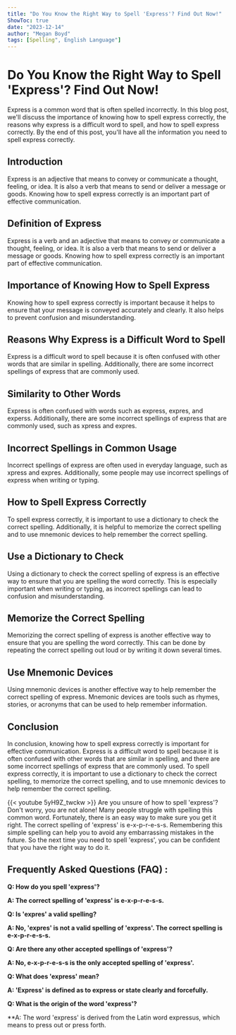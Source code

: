 ```yaml
---
title: "Do You Know the Right Way to Spell 'Express'? Find Out Now!"
ShowToc: true 
date: "2023-12-14"
author: "Megan Boyd" 
tags: [Spelling", English Language"]
---
```

# Do You Know the Right Way to Spell 'Express'? Find Out Now!

Express is a common word that is often spelled incorrectly. In this blog post, we'll discuss the importance of knowing how to spell express correctly, the reasons why express is a difficult word to spell, and how to spell express correctly. By the end of this post, you'll have all the information you need to spell express correctly.

## Introduction

Express is an adjective that means to convey or communicate a thought, feeling, or idea. It is also a verb that means to send or deliver a message or goods. Knowing how to spell express correctly is an important part of effective communication.

## Definition of Express

Express is a verb and an adjective that means to convey or communicate a thought, feeling, or idea. It is also a verb that means to send or deliver a message or goods. Knowing how to spell express correctly is an important part of effective communication.

## Importance of Knowing How to Spell Express

Knowing how to spell express correctly is important because it helps to ensure that your message is conveyed accurately and clearly. It also helps to prevent confusion and misunderstanding.

## Reasons Why Express is a Difficult Word to Spell

Express is a difficult word to spell because it is often confused with other words that are similar in spelling. Additionally, there are some incorrect spellings of express that are commonly used.

## Similarity to Other Words

Express is often confused with words such as express, expres, and experss. Additionally, there are some incorrect spellings of express that are commonly used, such as xpress and expres.

## Incorrect Spellings in Common Usage

Incorrect spellings of express are often used in everyday language, such as xpress and expres. Additionally, some people may use incorrect spellings of express when writing or typing.

## How to Spell Express Correctly

To spell express correctly, it is important to use a dictionary to check the correct spelling. Additionally, it is helpful to memorize the correct spelling and to use mnemonic devices to help remember the correct spelling.

## Use a Dictionary to Check

Using a dictionary to check the correct spelling of express is an effective way to ensure that you are spelling the word correctly. This is especially important when writing or typing, as incorrect spellings can lead to confusion and misunderstanding.

## Memorize the Correct Spelling

Memorizing the correct spelling of express is another effective way to ensure that you are spelling the word correctly. This can be done by repeating the correct spelling out loud or by writing it down several times.

## Use Mnemonic Devices

Using mnemonic devices is another effective way to help remember the correct spelling of express. Mnemonic devices are tools such as rhymes, stories, or acronyms that can be used to help remember information.

## Conclusion

In conclusion, knowing how to spell express correctly is important for effective communication. Express is a difficult word to spell because it is often confused with other words that are similar in spelling, and there are some incorrect spellings of express that are commonly used. To spell express correctly, it is important to use a dictionary to check the correct spelling, to memorize the correct spelling, and to use mnemonic devices to help remember the correct spelling.

{{< youtube 5yH9Z_twckw >}} 
Are you unsure of how to spell 'express'? Don't worry, you are not alone! Many people struggle with spelling this common word. Fortunately, there is an easy way to make sure you get it right. The correct spelling of 'express' is e-x-p-r-e-s-s. Remembering this simple spelling can help you to avoid any embarrassing mistakes in the future. So the next time you need to spell 'express', you can be confident that you have the right way to do it.

## Frequently Asked Questions (FAQ) :
**Q: How do you spell 'express'?**

**A: The correct spelling of 'express' is e-x-p-r-e-s-s.**

**Q: Is 'expres' a valid spelling?**

**A: No, 'expres' is not a valid spelling of 'express'. The correct spelling is e-x-p-r-e-s-s.**

**Q: Are there any other accepted spellings of 'express'?**

**A: No, e-x-p-r-e-s-s is the only accepted spelling of 'express'.**

**Q: What does 'express' mean?**

**A: 'Express' is defined as to express or state clearly and forcefully.**

**Q: What is the origin of the word 'express'?**

**A: The word 'express' is derived from the Latin word expressus, which means to press out or press forth.





